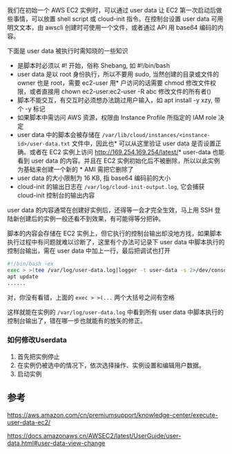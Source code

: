 我们在初始一个 AWS EC2 实例时，可以通过 user data 让 EC2 第一次启动后做些事情，可以放置 shell script 或 cloud-init 指令。在控制台设置 user data 可用明文文本，由 awscli 创建时可使用一个文件，或者通过 API 用 base64 编码的内容。

下面是 user data 被执行时需知晓的一些知识

* 是脚本时必须以 #! 开始，俗称 Shebang, 如 #!/bin/bash
* user data 是以 root 身份执行，所以不要用 sudo, 当然创建的目录或文件的 owner 也是 root，需要 ec2-user 用* 户访问的话需要 chmod 修改文件权限，或者直接用 chown ec2-user:ec2-user -R abc 修改文件的所有者()
* 脚本不能交互，有交互时必须想办法跳过用户输入，如 apt install -y xzy, 带个  -y 标记
* 如果脚本中需访问 AWS 资源，权限由 Instance Profile 所指定的 IAM role 决定
* user data 中的脚本会被存储在  `/var/lib/cloud/instances/<instance-id>/user-data.txt` 文件中，因此也* 可以从这里验证 user data 是否设置正确。或者在 EC2 实例上访问 http://169.254.169.254/latest/* user-data 也能看到 user data 的内容。并且在 EC2 实例初始化后不被删除，所以以此实例为基础来创建一个新的 * AMI 需把它删除了
* user data 的大小限制为 16 KB, 指 base64 编码前的大小
* cloud-init 的输出日志在 `/var/log/cloud-init-output.log`, 它会捕获 cloud-init 控制台的输出内容

user data 的内容通常在创建好实例后，还得等一会才完全生效，马上用 SSH 登陆新创建后的实例一般还看不到效果，有可能得等分把钟。

脚本的内容会存储在 EC2 实例上，但它执行的控制台输出却没地方找，如果脚本执行过程中有问题就难以诊断了，这里有个办法可记录下 user data 中脚本执行的控制台输出，需在 user data 中加上一行，最后把调试也打开

```bash
#!/bin/bash -ex
exec > >(tee /var/log/user-data.log|logger -t user-data -s 2>/dev/console) 2>&1
apt update
......
```

对，你没有看错，上面的 `exec > >(...` 两个大括号之间有空格

这样就能在实例的 `/var/log/user-data.log` 中看到所有 user data 中脚本执行的控制台输出了，错在哪一步也就能有的放矢的修正。

### 如何修改Userdata

1. 首先把实例停止
2. 在实例仍被选中的情况下，依次选择操作、实例设置和编辑用户数据。
3. 启动实例

## 参考

https://aws.amazon.com/cn/premiumsupport/knowledge-center/execute-user-data-ec2/

https://docs.amazonaws.cn/AWSEC2/latest/UserGuide/user-data.html#user-data-view-change
